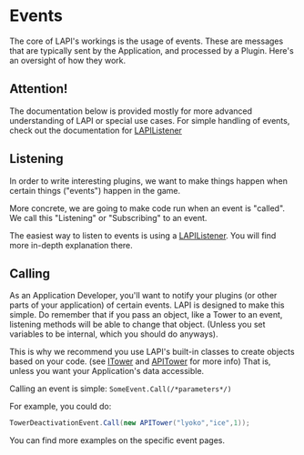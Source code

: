 # Events
The core of LAPI's workings is the usage of events.
These are messages that are typically sent by the Application, and processed by a Plugin.
Here's an oversight of how they work.

## Attention!
The documentation below is provided mostly for more advanced understanding of LAPI or special use cases. For simple handling of events, check out the documentation for [LAPIListener](LAPIListener.md)

## Listening
In order to write interesting plugins, we want to make things happen when certain things ("events") happen in the game.

More concrete, we are going to make code run when an event is "called". We call this "Listening" or "Subscribing" to an event.

The easiest way to listen to events is using a [LAPIListener](LAPIListener.md). You will find more in-depth explanation there.


## Calling
As an Application Developer, you'll want to notify your plugins (or other parts of your application) of certain events.
LAPI is designed to make this simple.
Do remember that if you pass an object, like a Tower to an event, listening methods will be able to change that object. 
(Unless you set variables to be internal, which you should do anyways).

This is why we recommend you use LAPI's built-in classes to create objects based on your code.
(see [ITower](./Interfaces/ITower) and [APITower](./VirtualStructures/APITower) for more info)
That is, unless you want your Application's data accessible.

Calling an event is simple: ``SomeEvent.Call(/*parameters*/)``

For example, you could do:
```csharp
TowerDeactivationEvent.Call(new APITower("lyoko","ice",1));
```
You can find more examples on the specific event pages.
